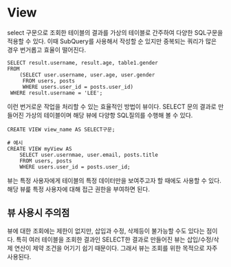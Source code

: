 # View

select 구문으로 조회한 테이블의 결과를 가상의 테이블로 간주하여 다양한 SQL구문을 적용할 수 있다.
이때 SubQuery를 사용해서 작성할 순 있지만 중복되는 쿼리가 많은 경우 번거롭고 효율이 떨어진다.

```mysql
SELECT result.username, result.age, table1.gender
FROM
    (SELECT user.username, user.age, user.gender
     FROM users, posts
     WHERE users.user_id = posts.user_id)
 WHERE result.username = 'LEE';
```

이런 번거로운 작업을 처리할 수 있는 효율적인 방법이 뷰이다.
SELECT 문의 결과로 만들어진 가상의 테이블이며 해당 뷰에 다양항 SQL질의를 수행해 볼 수 있다.

```mysql
CREATE VIEW view_name AS SELECT구문;

# 예시
CREATE VIEW myView AS
    SELECT user.usernmae, user.email, posts.title
    FROM users, posts
    WHERE users.user_id = posts.user_id;

```
뷰는 특정 사용자에게 테이블의 특정 데이터만을 보여주고자 할 때에도 사용할 수 있다. 해당 뷰릁 특정 사용자에 대해 접근 권한을 부여하면 된다.

## 뷰 사용시 주의점
뷰에 대한 조회에는 제한이 없지만, 삽입과 수정, 삭제등이 불가능할 수도 있다는 점이다.
특히 여러 테이블을 조회한 결과인 SELECT한 결과로 만들어진 뷰는 삽입/수정/삭제 연산이 제약 조건을 어기기 쉽기 때문이다.
그래서 뷰는 조회를 위한 목적으로 자주 사용된다.